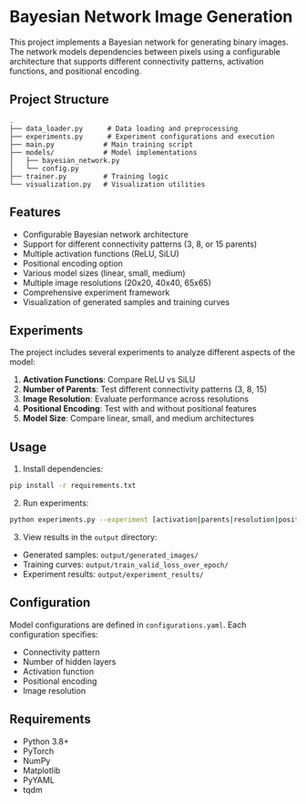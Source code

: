 # Bayesian Network Image Generation

This project implements a Bayesian network for generating binary images. The network models dependencies between pixels using a configurable architecture that supports different connectivity patterns, activation functions, and positional encoding.

## Project Structure

```
.
├── data_loader.py      # Data loading and preprocessing
├── experiments.py      # Experiment configurations and execution
├── main.py            # Main training script
├── models/            # Model implementations
│   ├── bayesian_network.py
│   └── config.py
├── trainer.py         # Training logic
└── visualization.py   # Visualization utilities
```

## Features

- Configurable Bayesian network architecture
- Support for different connectivity patterns (3, 8, or 15 parents)
- Multiple activation functions (ReLU, SiLU)
- Positional encoding option
- Various model sizes (linear, small, medium)
- Multiple image resolutions (20x20, 40x40, 65x65)
- Comprehensive experiment framework
- Visualization of generated samples and training curves

## Experiments

The project includes several experiments to analyze different aspects of the model:

1. **Activation Functions**: Compare ReLU vs SiLU
2. **Number of Parents**: Test different connectivity patterns (3, 8, 15)
3. **Image Resolution**: Evaluate performance across resolutions
4. **Positional Encoding**: Test with and without positional features
5. **Model Size**: Compare linear, small, and medium architectures

## Usage

1. Install dependencies:
```bash
pip install -r requirements.txt
```

2. Run experiments:
```bash
python experiments.py --experiment [activation|parents|resolution|positional|size|all]
```

3. View results in the `output` directory:
- Generated samples: `output/generated_images/`
- Training curves: `output/train_valid_loss_over_epoch/`
- Experiment results: `output/experiment_results/`

## Configuration

Model configurations are defined in `configurations.yaml`. Each configuration specifies:
- Connectivity pattern
- Number of hidden layers
- Activation function
- Positional encoding
- Image resolution

## Requirements

- Python 3.8+
- PyTorch
- NumPy
- Matplotlib
- PyYAML
- tqdm 